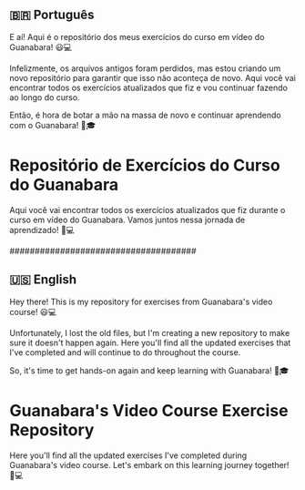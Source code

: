 ## :brazil: Português

E aí! Aqui é o repositório dos meus exercícios do curso em vídeo do Guanabara! 😃💻

Infelizmente, os arquivos antigos foram perdidos, mas estou criando um novo repositório para garantir que isso não aconteça de novo. Aqui você vai encontrar todos os exercícios atualizados que fiz e vou continuar fazendo ao longo do curso.

Então, é hora de botar a mão na massa de novo e continuar aprendendo com o Guanabara! 🚀🎓

# Repositório de Exercícios do Curso do Guanabara

Aqui você vai encontrar todos os exercícios atualizados que fiz durante o curso em vídeo do Guanabara. Vamos juntos nessa jornada de aprendizado! 💪💻


#####################################



## :us: English

Hey there! This is my repository for exercises from Guanabara's video course! 😃💻

Unfortunately, I lost the old files, but I'm creating a new repository to make sure it doesn't happen again. Here you'll find all the updated exercises that I've completed and will continue to do throughout the course.

So, it's time to get hands-on again and keep learning with Guanabara! 🚀🎓

# Guanabara's Video Course Exercise Repository

Here you'll find all the updated exercises I've completed during Guanabara's video course. Let's embark on this learning journey together! 💪💻

